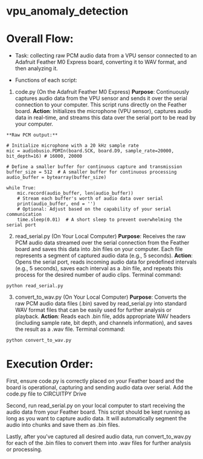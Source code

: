 # vpu_anomaly_detection

# Overall Flow:

- Task: collecting raw PCM audio data from a VPU sensor connected to an Adafruit Feather M0 Express board, converting it to WAV format, and then analyzing it.

- Functions of each script:
1. code.py (On the Adafruit Feather M0 Express)
**Purpose**: Continuously captures audio data from the VPU sensor and sends it over the serial connection to your computer. This script runs directly on the Feather board.
**Action**: Initializes the microphone (VPU sensor), captures audio data in real-time, and streams this data over the serial port to be read by your computer.

```
**Raw PCM output:**

# Initialize microphone with a 20 kHz sample rate
mic = audiobusio.PDMIn(board.SCK, board.D9, sample_rate=20000, bit_depth=16) # 16000, 20000

# Define a smaller buffer for continuous capture and transmission
buffer_size = 512  # A smaller buffer for continuous processing
audio_buffer = bytearray(buffer_size)

while True:
    mic.record(audio_buffer, len(audio_buffer))
    # Stream each buffer's worth of audio data over serial
    print(audio_buffer, end = '')
    # Optional: Adjust based on the capability of your serial communication
    time.sleep(0.01)  # A short sleep to prevent overwhelming the serial port
```

2. read_serial.py (On Your Local Computer)
**Purpose**: Receives the raw PCM audio data streamed over the serial connection from the Feather board and saves this data into .bin files on your computer. Each file represents a segment of captured audio data (e.g., 5 seconds).
**Action**: Opens the serial port, reads incoming audio data for predefined intervals (e.g., 5 seconds), saves each interval as a .bin file, and repeats this process for the desired number of audio clips.
Terminal command:
```
python read_serial.py
```

3. convert_to_wav.py (On Your Local Computer)
**Purpose**: Converts the raw PCM audio data files (.bin) saved by read_serial.py into standard WAV format files that can be easily used for further analysis or playback.
**Action**: Reads each .bin file, adds appropriate WAV headers (including sample rate, bit depth, and channels information), and saves the result as a .wav file.
Terminal command:
```
python convert_to_wav.py
```

# Execution Order:
First, ensure code.py is correctly placed on your Feather board and the board is operational, capturing and sending audio data over serial. Add the code.py file to CIRCUITPY Drive


Second, run read_serial.py on your local computer to start receiving the audio data from your Feather board. This script should be kept running as long as you want to capture audio data. It will automatically segment the audio into chunks and save them as .bin files.


Lastly, after you've captured all desired audio data, run convert_to_wav.py for each of the .bin files to convert them into .wav files for further analysis or processing.

